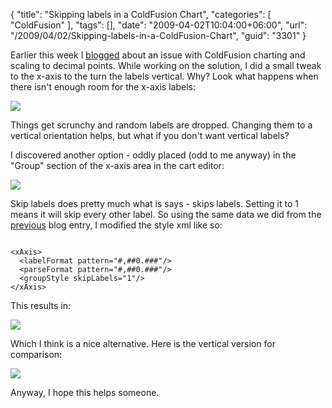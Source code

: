 {
	"title": "Skipping labels in a ColdFusion Chart",
	"categories": [
		"ColdFusion"
	],
	"tags": [],
	"date": "2009-04-02T10:04:00+06:00",
	"url": "/2009/04/02/Skipping-labels-in-a-ColdFusion-Chart",
	"guid": "3301"
}

Earlier this week I <a href="http://www.raymondcamden.com/index.cfm/2009/3/30/Ask-a-Jedi-CFCHART-and-Scaling-to-Decimal-Points">blogged</a> about an issue with ColdFusion charting and scaling to decimal points. While working on the solution, I did a small tweak to the x-axis to the turn the labels vertical. Why? Look what happens when there isn't enough room for the x-axis labels:

<img src="http://static.raymondcamden.com/images/cfjedi//Picture%20147.png">

Things get scrunchy and random labels are dropped. Changing them to a vertical orientation helps, but what if you don't want vertical labels?

I discovered another option - oddly placed (odd to me anyway) in the "Group" section of the x-axis area in the cart editor:

<img src="http://static.raymondcamden.com/images/cfjedi//Picture 148.png">

Skip labels does pretty much what is says - skips labels. Setting it to 1 means it will skip every other label. So using the same data we did from the <a href="http://www.coldfusionjedi.com/index.cfm/2009/3/30/Ask-a-Jedi-CFCHART-and-Scaling-to-Decimal-Points">previous</a> blog entry, I modified the style xml like so:

<code>
&lt;xAxis&gt;
  &lt;labelFormat pattern="#,##0.###"/&gt;
  &lt;parseFormat pattern="#,##0.###"/&gt;
  &lt;groupStyle skipLabels="1"/&gt;
&lt;/xAxis&gt;
</code>

This results in:

<img src="http://static.raymondcamden.com/images/cfjedi//Picture 228.png">

Which I think is a nice alternative. Here is the vertical version for comparison:

<img src="http://static.raymondcamden.com/images/cfjedi//Picture%20227.png">

Anyway, I hope this helps someone.